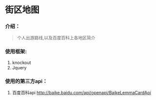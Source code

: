 # 街区地图

### 介绍：
> 个人出游路线,以及百度百科上各地区简介

###  使用框架:
1. knockout
2. Jquery

### 使用的第三方api：
1. 百度百科api  http://baike.baidu.com/api/openapi/BaikeLemmaCardApi

